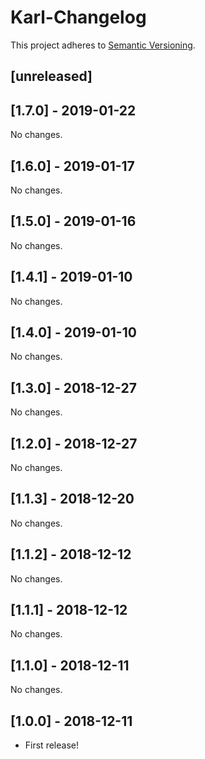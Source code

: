 # Karl-Changelog

This project adheres to [Semantic Versioning](http://semver.org/).

## [unreleased]

## [1.7.0] - 2019-01-22

No changes.

## [1.6.0] - 2019-01-17

No changes.

## [1.5.0] - 2019-01-16

No changes.

## [1.4.1] - 2019-01-10

No changes.

## [1.4.0] - 2019-01-10

No changes.

## [1.3.0] - 2018-12-27

No changes.

## [1.2.0] - 2018-12-27

No changes.

## [1.1.3] - 2018-12-20

No changes.

## [1.1.2] - 2018-12-12

No changes.

## [1.1.1] - 2018-12-12

No changes.

## [1.1.0] - 2018-12-11

No changes.

## [1.0.0] - 2018-12-11

- First release!
